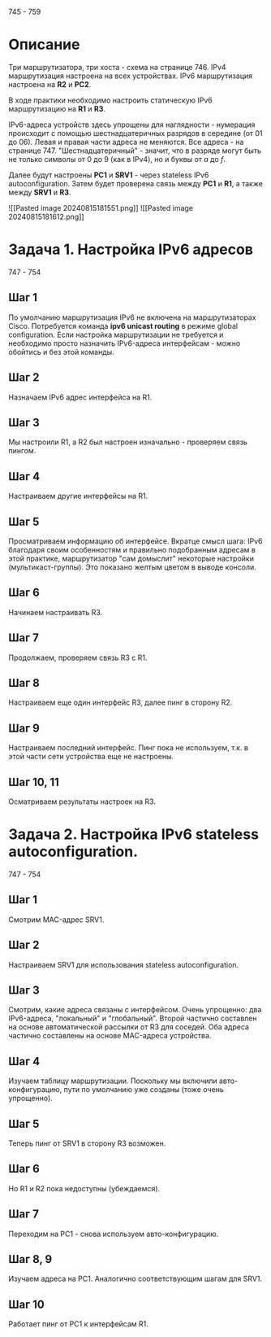 745 - 759

# Описание
Три маршрутизатора, три хоста  - схема на странице 746. IPv4 маршрутизация настроена на всех устройствах. IPv6 маршрутизация настроена на **R2** и **PC2**.

В ходе практики необходимо настроить статическую IPv6 маршрутизацию на **R1** и **R3**.

IPv6-адреса устройств здесь упрощены для наглядности - нумерация происходит с помощью шестнадцатеричных разрядов в середине (от 01 до 06). Левая и правая части адреса не меняются.
Все адреса - на странице 747. "Шестнадцатеричный" - значит, что в разряде могут быть не только символы от 0 до 9 (как в IPv4), но и буквы от _a_ до _f_.

Далее будут настроены **PC1** и **SRV1** - через stateless IPv6 autoconfiguration. Затем будет проверена связь между **PC1** и **R1**, а также между **SRV1** и **R3**. 

![[Pasted image 20240815181551.png]]
![[Pasted image 20240815181612.png]]

# Задача 1. Настройка IPv6 адресов
747 - 754

## Шаг 1
По умолчанию маршрутизация IPv6 не включена на маршрутизаторах Cisco. Потребуется команда **ipv6 unicast routing** в режиме global configuration. 
Если настройка маршрутизации не требуется и необходимо просто назначить IPv6-адреса интерфейсам - можно обойтись и без этой команды. 

## Шаг 2
Назначаем IPv6 адрес интерфейса на R1.

## Шаг 3
Мы настроили R1, а R2 был настроен изначально - проверяем связь пингом. 

## Шаг 4
Настраиваем другие интерфейсы на R1. 

## Шаг 5
Просматриваем информацию об интерфейсе.
Вкратце смысл шага: IPv6 благодаря своим особенностям и правильно подобранным адресам в этой практике, маршрутизатор "сам домыслит" некоторые настройки (мультикаст-группы). Это показано желтым цветом в выводе консоли. 

## Шаг 6
Начинаем настраивать R3. 

## Шаг 7
Продолжаем, проверяем связь R3 с R1.

## Шаг 8
Настраиваем еще один интерфейс R3, далее пинг в сторону R2.

## Шаг 9
Настраиваем последний интерфейс. Пинг пока не используем, т.к. в этой части сети устройства еще не настроены. 

## Шаг 10, 11
Осматриваем результаты настроек на R3. 

# Задача 2. Настройка IPv6 stateless autoconfiguration. 
747 - 754

## Шаг 1
Смотрим MAC-адрес SRV1. 

## Шаг 2
Настраиваем SRV1 для использования stateless autoconfiguration.

## Шаг 3
Смотрим, какие адреса связаны с интерфейсом.
Очень упрощенно: два IPv6-адреса, "локальный" и "глобальный". Второй частично составлен на основе автоматической рассылки от R3 для соседей. Оба адреса частично составлены на основе MAC-адреса устройства. 

## Шаг 4
Изучаем таблицу маршрутизации. Поскольку мы включили авто-конфигурацию, пути по умолчанию уже созданы (тоже очень упрощенно). 

## Шаг 5
Теперь пинг от SRV1 в сторону R3 возможен. 

## Шаг 6
Но R1 и R2 пока недоступны (убеждаемся). 

## Шаг 7 
Переходим на PC1 - снова используем авто-конфигурацию. 

## Шаг 8, 9
Изучаем адреса на PC1. Аналогично соответствующим шагам для SRV1. 

## Шаг 10
Работает пинг от PC1 к интерфейсам R1. 